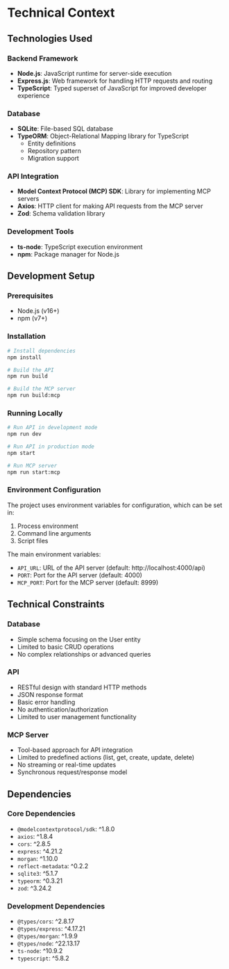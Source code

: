 # Technical Context

## Technologies Used

### Backend Framework
- **Node.js**: JavaScript runtime for server-side execution
- **Express.js**: Web framework for handling HTTP requests and routing
- **TypeScript**: Typed superset of JavaScript for improved developer experience

### Database
- **SQLite**: File-based SQL database
- **TypeORM**: Object-Relational Mapping library for TypeScript
  - Entity definitions
  - Repository pattern
  - Migration support

### API Integration
- **Model Context Protocol (MCP) SDK**: Library for implementing MCP servers
- **Axios**: HTTP client for making API requests from the MCP server
- **Zod**: Schema validation library

### Development Tools
- **ts-node**: TypeScript execution environment
- **npm**: Package manager for Node.js

## Development Setup

### Prerequisites
- Node.js (v16+)
- npm (v7+)

### Installation
```bash
# Install dependencies
npm install

# Build the API
npm run build

# Build the MCP server
npm run build:mcp
```

### Running Locally
```bash
# Run API in development mode
npm run dev

# Run API in production mode
npm start

# Run MCP server
npm run start:mcp
```

### Environment Configuration
The project uses environment variables for configuration, which can be set in:
1. Process environment
2. Command line arguments
3. Script files

The main environment variables:
- `API_URL`: URL of the API server (default: http://localhost:4000/api)
- `PORT`: Port for the API server (default: 4000)
- `MCP_PORT`: Port for the MCP server (default: 8999)

## Technical Constraints

### Database
- Simple schema focusing on the User entity
- Limited to basic CRUD operations
- No complex relationships or advanced queries

### API
- RESTful design with standard HTTP methods
- JSON response format
- Basic error handling
- No authentication/authorization
- Limited to user management functionality

### MCP Server
- Tool-based approach for API integration
- Limited to predefined actions (list, get, create, update, delete)
- No streaming or real-time updates
- Synchronous request/response model

## Dependencies

### Core Dependencies
- `@modelcontextprotocol/sdk`: ^1.8.0
- `axios`: ^1.8.4
- `cors`: ^2.8.5
- `express`: ^4.21.2
- `morgan`: ^1.10.0
- `reflect-metadata`: ^0.2.2
- `sqlite3`: ^5.1.7
- `typeorm`: ^0.3.21
- `zod`: ^3.24.2

### Development Dependencies
- `@types/cors`: ^2.8.17
- `@types/express`: ^4.17.21
- `@types/morgan`: ^1.9.9
- `@types/node`: ^22.13.17
- `ts-node`: ^10.9.2
- `typescript`: ^5.8.2 